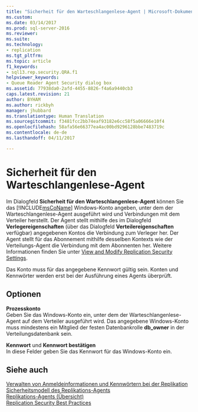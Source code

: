 ```yaml
---
title: "Sicherheit für den Warteschlangenlese-Agent | Microsoft-Dokumentation"
ms.custom: 
ms.date: 03/14/2017
ms.prod: sql-server-2016
ms.reviewer: 
ms.suite: 
ms.technology:
- replication
ms.tgt_pltfrm: 
ms.topic: article
f1_keywords:
- sql13.rep.security.QRA.f1
helpviewer_keywords:
- Queue Reader Agent Security dialog box
ms.assetid: 77938da0-2afd-4455-8826-f4a6a9440cb3
caps.latest.revision: 21
author: BYHAM
ms.author: rickbyh
manager: jhubbard
ms.translationtype: Human Translation
ms.sourcegitcommit: f3481fcc2bb74eaf93182e6cc58f5a06666e10f4
ms.openlocfilehash: 58afa56e66377ea4ac00bd9296128bbe7483719c
ms.contentlocale: de-de
ms.lasthandoff: 04/11/2017

---
```

# <a name="queue-reader-agent-security"></a>Sicherheit für den Warteschlangenlese-Agent
  Im Dialogfeld **Sicherheit für den Warteschlangenlese-Agent** können Sie das [!INCLUDE[msCoName](../../includes/msconame-md.md)] Windows-Konto angeben, unter dem der Warteschlangenlese-Agent ausgeführt wird und Verbindungen mit dem Verteiler herstellt. Der Agent stellt mithilfe des im Dialogfeld **Verlegereigenschaften** (über das Dialogfeld **Verteilereigenschaften** verfügbar) angegebenen Kontos die Verbindung zum Verleger her. Der Agent stellt für das Abonnement mithilfe desselben Kontexts wie der Verteilungs-Agent die Verbindung mit dem Abonnenten her. Weitere Informationen finden Sie unter [View and Modify Replication Security Settings](../../relational-databases/replication/security/view-and-modify-replication-security-settings.md).  
  
 Das Konto muss für das angegebene Kennwort gültig sein. Konten und Kennwörter werden erst bei der Ausführung eines Agents überprüft.  
  
## <a name="options"></a>Optionen  
 **Prozesskonto**  
 Geben Sie das Windows-Konto ein, unter dem der Warteschlangenlese-Agent auf dem Verteiler ausgeführt wird. Das angegebene Windows-Konto muss mindestens ein Mitglied der festen Datenbankrolle **db_owner** in der Verteilungsdatenbank sein.  
  
 **Kennwort** und **Kennwort bestätigen**  
 In diese Felder geben Sie das Kennwort für das Windows-Konto ein.  
  
## <a name="see-also"></a>Siehe auch  
 [Verwalten von Anmeldeinformationen und Kennwörtern bei der Replikation](../../relational-databases/replication/security/manage-logins-and-passwords-in-replication.md)   
 [Sicherheitsmodell des Replikations-Agents](../../relational-databases/replication/security/replication-agent-security-model.md)   
 [Replikations-Agents (Übersicht)](../../relational-databases/replication/agents/replication-agents-overview.md)   
 [Replication Security Best Practices](../../relational-databases/replication/security/replication-security-best-practices.md)  
  
  
